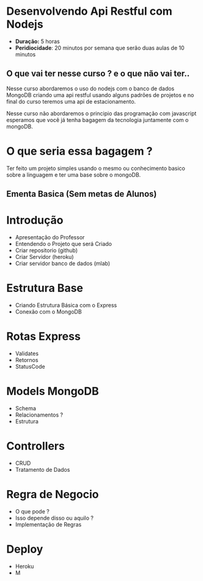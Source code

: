 # Desenvolvendo Api Restful com Nodejs

- **Duração:** 5 horas
- **Peridiocidade**: 20 minutos por semana que serão duas aulas de 10 minutos

## O que vai ter nesse curso ? e o que não vai ter..

Nesse curso abordaremos o uso do nodejs com o banco de dados MongoDB criando uma api restful usando alguns padrões de projetos e no final do curso teremos uma api de estacionamento.

Nesse curso não  abordaremos o principio das programação com javascript esperamos que você já tenha bagagem da tecnologia juntamente com o mongoDB.

# O que seria essa bagagem ?

Ter feito um projeto simples usando o mesmo ou conhecimento basico sobre a linguagem e ter uma base sobre o mongoDB.


## Ementa Basica (Sem metas de Alunos)

# Introdução
  - Apresentação do Professor
  - Entendendo o Projeto que será Criado
  -  Criar repositorio (github)
  -  Criar Servidor (heroku)
  -  Criar servidor banco de dados (mlab)

# Estrutura Base
  - Criando Estrutura Básica com o Express
  - Conexão com o MongoDB
  
# Rotas Express
  - Validates
  - Retornos
  - StatusCode

# Models MongoDB
  - Schema
  - Relacionamentos ?
  - Estrutura

# Controllers
  - CRUD 
  - Tratamento de Dados

# Regra de Negocio
  - O que pode ?
  - Isso depende disso ou aquilo ?
  - Implementação de Regras

# Deploy
  - Heroku
  - M
